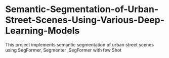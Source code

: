 # Semantic-Segmentation-of-Urban-Street-Scenes-Using-Various-Deep-Learning-Models
This project implements semantic segmentation of urban street scenes using SegFormer, Segmenter ,SegFormer with few Shot
